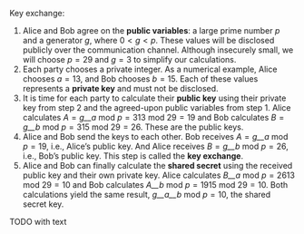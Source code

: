 Key exchange:
1. Alice and Bob agree on the **public variables**: a large prime number _p_ and a generator _g_, where 0 < _g_ < _p_. These values will be disclosed publicly over the communication channel. Although insecurely small, we will choose _p_ = 29 and _g_ = 3 to simplify our calculations.
2. Each party chooses a private integer. As a numerical example, Alice chooses _a_ = 13, and Bob chooses _b_ = 15. Each of these values represents a **private key** and must not be disclosed.
3. It is time for each party to calculate their **public key** using their private key from step 2 and the agreed-upon public variables from step 1. Alice calculates _A_ = _g__a_ mod _p_ = 313 mod 29 = 19 and Bob calculates _B_ = _g__b_ mod _p_ = 315 mod 29 = 26. These are the public keys.
4. Alice and Bob send the keys to each other. Bob receives _A_ = _g__a_ mod _p_ = 19, i.e., Alice’s public key. And Alice receives _B_ = _g__b_ mod _p_ = 26, i.e., Bob’s public key. This step is called the **key exchange**.
5. Alice and Bob can finally calculate the **shared secret** using the received public key and their own private key. Alice calculates _B__a_ mod _p_ = 2613 mod 29 = 10 and Bob calculates _A__b_ mod _p_ = 1915 mod 29 = 10. Both calculations yield the same result, _g__a__b_ mod _p_ = 10, the shared secret key.

TODO with text


